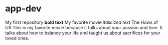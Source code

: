 # app-dev
My first repository
	**bold text** My favorite movie
  *italicized text* The Hows of US
  This is my favorite movie because it talks about your passion and love. It talks about how to balance your life and taught us about sacrifices for your loved ones.

